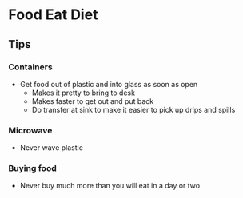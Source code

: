 # Food Eat Diet


## Tips

### Containers

* Get food out of plastic and into glass as soon as open
	* Makes it pretty to bring to desk
	* Makes faster to get out and put back
	* Do transfer at sink to make it easier to pick up drips and spills


### Microwave

* Never wave plastic

### Buying food

* Never buy much more than you will eat in a day or two
